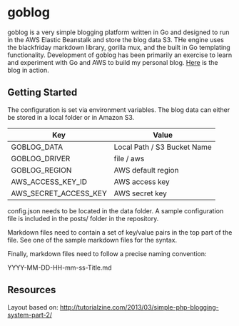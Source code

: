 # goblog
goblog is a very simple blogging platform written in Go and designed to run in the AWS Elastic Beanstalk and store the blog data S3. THe engine uses the blackfriday markdown library, gorilla mux, and the built in Go templating functionality. Development of goblog has been primarily an exercise to learn and experiment with Go and AWS to build my personal blog. [Here](http://www.peternoyes.com) is the blog in action.

## Getting Started
The configuration is set via environment variables. The blog data can either be stored in a local folder or in Amazon S3.

| Key                           | Value                         |
| ----------------------------- | ----------------------------- |
| GOBLOG_DATA                   | Local Path / S3 Bucket Name   |
| GOBLOG_DRIVER                 | file / aws                    |
| GOBLOG_REGION                 | AWS default region            |
| AWS_ACCESS_KEY_ID             | AWS access key                |
| AWS_SECRET_ACCESS_KEY         | AWS secret key                |

config.json needs to be located in the data folder. A sample configuration file is included in the posts/ folder in the repository.

Markdown files need to contain a set of key/value pairs in the top part of the file. See one of the sample markdown files for the syntax.

Finally, markdown files need to follow a precise naming convention:

YYYY-MM-DD-HH-mm-ss-Title.md

## Resources

Layout based on: http://tutorialzine.com/2013/03/simple-php-blogging-system-part-2/